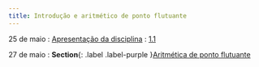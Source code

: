 ```yaml
---
title: Introdução e aritmético de ponto flutuante
---
```


25 de maio
: [Apresentação da disciplina](https://www.youtube.com/watch?v=jBLnYHBm-MU&list=PL__joaA2Kg3FYyN7k_ueF8MuYsTauaoBD&index=1)
  : [1.1](#)

27 de maio
: **Section**{: .label .label-purple }[Aritmética de ponto flutuante](#)
  